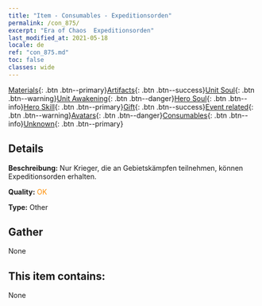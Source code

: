 ```yaml
---
title: "Item - Consumables - Expeditionsorden"
permalink: /con_875/
excerpt: "Era of Chaos  Expeditionsorden"
last_modified_at: 2021-05-18
locale: de
ref: "con_875.md"
toc: false
classes: wide
---
```

 [Materials](/ItemsDE/){: .btn .btn--primary}[Artifacts](/ItemsDE/Artifacts/){: .btn .btn--success}[Unit Soul](/ItemsDE/UnitSoul/){: .btn .btn--warning}[Unit Awakening](/ItemsDE/UnitAwakening/){: .btn .btn--danger}[Hero Soul](/ItemsDE/HeroSoul/){: .btn .btn--info}[Hero Skill](/ItemsDE/HeroSkill/){: .btn .btn--primary}[Gift](/ItemsDE/Gift/){: .btn .btn--success}[Event related](/ItemsDE/Events/){: .btn .btn--warning}[Avatars](/ItemsDE/Avatars/){: .btn .btn--danger}[Consumables](/ItemsDE/Consumables/){: .btn .btn--info}[Unknown](/ItemsDE/Unknown/){: .btn .btn--primary}

## Details
 **Beschreibung:** Nur Krieger, die an Gebietskämpfen teilnehmen, können Expeditionsorden erhalten.

 **Quality:** <span style="color: #FF8C00">OK</span>

 **Type:** Other

## Gather

  None

## This item contains:

  None

